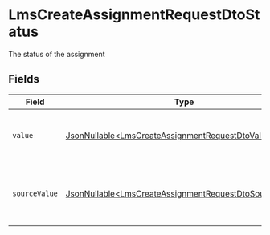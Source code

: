 # LmsCreateAssignmentRequestDtoStatus

The status of the assignment


## Fields

| Field                                                                                                                          | Type                                                                                                                           | Required                                                                                                                       | Description                                                                                                                    | Example                                                                                                                        |
| ------------------------------------------------------------------------------------------------------------------------------ | ------------------------------------------------------------------------------------------------------------------------------ | ------------------------------------------------------------------------------------------------------------------------------ | ------------------------------------------------------------------------------------------------------------------------------ | ------------------------------------------------------------------------------------------------------------------------------ |
| `value`                                                                                                                        | [JsonNullable\<LmsCreateAssignmentRequestDtoValue>](../../models/components/LmsCreateAssignmentRequestDtoValue.md)             | :heavy_minus_sign:                                                                                                             | The StackOne unified assignment status.                                                                                        | in_progress                                                                                                                    |
| `sourceValue`                                                                                                                  | [JsonNullable\<LmsCreateAssignmentRequestDtoSourceValue>](../../models/components/LmsCreateAssignmentRequestDtoSourceValue.md) | :heavy_minus_sign:                                                                                                             | The original status value from the provider before normalization.                                                              |                                                                                                                                |
